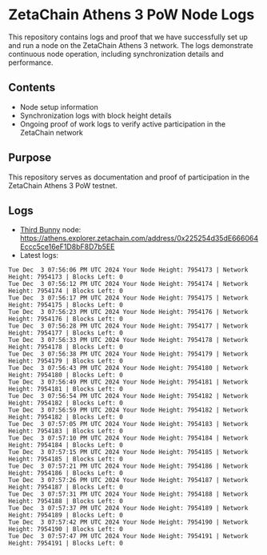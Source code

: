 # ZetaChain Athens 3 PoW Node Logs
This repository contains logs and proof that we have successfully set up and run a node on the ZetaChain Athens 3 network. The logs demonstrate continuous node operation, including synchronization details and performance.

## Contents
- Node setup information
- Synchronization logs with block height details
- Ongoing proof of work logs to verify active participation in the ZetaChain network

## Purpose
This repository serves as documentation and proof of participation in the ZetaChain Athens 3 PoW testnet.

## Logs

- [Third Bunny](https://thirdbunny.xyz/) node: https://athens.explorer.zetachain.com/address/0x225254d35dE666064Eccc5ce16eF1D8bF8D7b5EE
- Latest logs:
```
Tue Dec  3 07:56:06 PM UTC 2024 Your Node Height: 7954173 | Network Height: 7954173 | Blocks Left: 0
Tue Dec  3 07:56:12 PM UTC 2024 Your Node Height: 7954174 | Network Height: 7954174 | Blocks Left: 0
Tue Dec  3 07:56:17 PM UTC 2024 Your Node Height: 7954175 | Network Height: 7954175 | Blocks Left: 0
Tue Dec  3 07:56:23 PM UTC 2024 Your Node Height: 7954176 | Network Height: 7954176 | Blocks Left: 0
Tue Dec  3 07:56:28 PM UTC 2024 Your Node Height: 7954177 | Network Height: 7954177 | Blocks Left: 0
Tue Dec  3 07:56:33 PM UTC 2024 Your Node Height: 7954178 | Network Height: 7954178 | Blocks Left: 0
Tue Dec  3 07:56:38 PM UTC 2024 Your Node Height: 7954179 | Network Height: 7954179 | Blocks Left: 0
Tue Dec  3 07:56:43 PM UTC 2024 Your Node Height: 7954180 | Network Height: 7954180 | Blocks Left: 0
Tue Dec  3 07:56:49 PM UTC 2024 Your Node Height: 7954181 | Network Height: 7954181 | Blocks Left: 0
Tue Dec  3 07:56:54 PM UTC 2024 Your Node Height: 7954182 | Network Height: 7954182 | Blocks Left: 0
Tue Dec  3 07:56:59 PM UTC 2024 Your Node Height: 7954182 | Network Height: 7954182 | Blocks Left: 0
Tue Dec  3 07:57:05 PM UTC 2024 Your Node Height: 7954183 | Network Height: 7954183 | Blocks Left: 0
Tue Dec  3 07:57:10 PM UTC 2024 Your Node Height: 7954184 | Network Height: 7954184 | Blocks Left: 0
Tue Dec  3 07:57:15 PM UTC 2024 Your Node Height: 7954185 | Network Height: 7954185 | Blocks Left: 0
Tue Dec  3 07:57:21 PM UTC 2024 Your Node Height: 7954186 | Network Height: 7954186 | Blocks Left: 0
Tue Dec  3 07:57:26 PM UTC 2024 Your Node Height: 7954187 | Network Height: 7954187 | Blocks Left: 0
Tue Dec  3 07:57:31 PM UTC 2024 Your Node Height: 7954188 | Network Height: 7954188 | Blocks Left: 0
Tue Dec  3 07:57:37 PM UTC 2024 Your Node Height: 7954189 | Network Height: 7954189 | Blocks Left: 0
Tue Dec  3 07:57:42 PM UTC 2024 Your Node Height: 7954190 | Network Height: 7954190 | Blocks Left: 0
Tue Dec  3 07:57:47 PM UTC 2024 Your Node Height: 7954191 | Network Height: 7954191 | Blocks Left: 0
```
